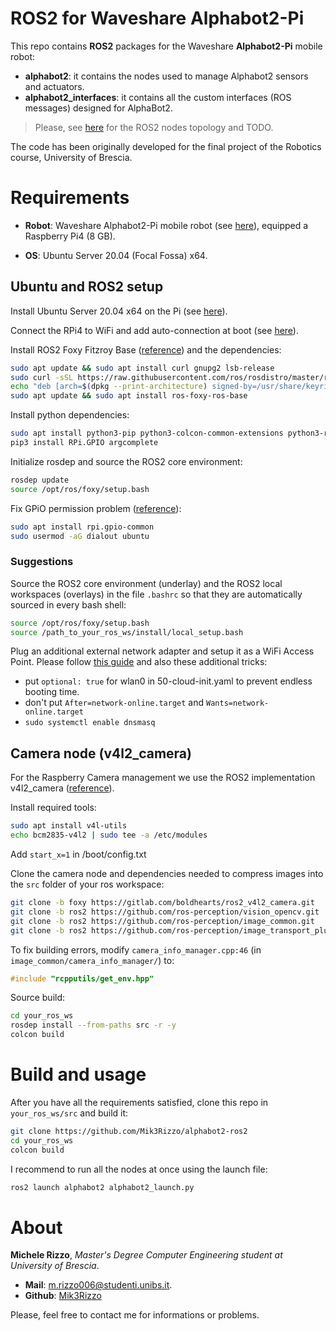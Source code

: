 # ROS2 for Waveshare Alphabot2-Pi

This repo contains **ROS2** packages for the Waveshare **Alphabot2-Pi** mobile robot:
- **alphabot2**: it contains the nodes used to manage Alphabot2 sensors and actuators.
- **alphabot2_interfaces**: it contains all the custom interfaces (ROS messages) designed for AlphaBot2.

> Please, see [here](ros2-topology.md) for the ROS2 nodes topology and TODO.

The code has been originally developed for the final project of the Robotics course, University of Brescia.


# Requirements

- **Robot**: Waveshare Alphabot2-Pi mobile robot (see [here](https://www.waveshare.com/wiki/AlphaBot2-Pi)), equipped 
a Raspberry Pi4 (8 GB).

- **OS**: Ubuntu Server 20.04 (Focal Fossa) x64.


## Ubuntu and ROS2 setup

Install Ubuntu Server 20.04 x64 on the Pi (see [here](https://ubuntu.com/download/raspberry-pi)).

Connect the RPi4 to WiFi and add auto-connection at boot (see [here](https://www.linuxbabe.com/ubuntu/connect-to-wi-fi-from-terminal-on-ubuntu-18-04-19-04-with-wpa-supplicant)).

Install ROS2 Foxy Fitzroy Base ([reference](https://docs.ros.org/en/foxy/Installation/Ubuntu-Install-Debians.html)) and 
the dependencies:
``` bash
sudo apt update && sudo apt install curl gnupg2 lsb-release
sudo curl -sSL https://raw.githubusercontent.com/ros/rosdistro/master/ros.key  -o /usr/share/keyrings/ros-archive-keyring.gpg
echo "deb [arch=$(dpkg --print-architecture) signed-by=/usr/share/keyrings/ros-archive-keyring.gpg] http://packages.ros.org/ros2/ubuntu $(source /etc/os-release && echo $UBUNTU_CODENAME) main" | sudo tee /etc/apt/sources.list.d/ros2.list > /dev/null
sudo apt update && sudo apt install ros-foxy-ros-base
```

Install python dependencies:
``` bash
sudo apt install python3-pip python3-colcon-common-extensions python3-rosdep2
pip3 install RPi.GPIO argcomplete
```

Initialize rosdep and source the ROS2 core environment:
``` bash
rosdep update
source /opt/ros/foxy/setup.bash
```

Fix GPiO permission problem ([reference](https://github.com/gpiozero/gpiozero/issues/837)):
``` bash
sudo apt install rpi.gpio-common
sudo usermod -aG dialout ubuntu
```

### Suggestions

Source the ROS2 core environment (underlay) and the ROS2 local workspaces (overlays) in the file ```.bashrc``` so that
they are automatically sourced in every bash shell:
``` bash
source /opt/ros/foxy/setup.bash
source /path_to_your_ros_ws/install/local_setup.bash
```

Plug an additional external network adapter and setup it as a WiFi Access Point.
Please follow [this guide](https://gist.github.com/ExtremeGTX/ea1d1c12dde8261b263ab2fead983dc8) and also these additional tricks:
- put ```optional: true``` for wlan0 in 50-cloud-init.yaml to prevent endless booting time.
- don't put ```After=network-online.target``` and ```Wants=network-online.target```
- ```sudo systemctl enable dnsmasq```


## Camera node (v4l2_camera)

For the Raspberry Camera management we use the ROS2 implementation v4l2_camera ([reference](https://index.ros.org/r/v4l2_camera/)).

Install required tools:

``` bash
sudo apt install v4l-utils
echo bcm2835-v4l2 | sudo tee -a /etc/modules
```

Add ```start_x=1``` in /boot/config.txt

Clone the camera node and dependencies needed to compress images into the ```src``` folder of your ros workspace:
``` bash
git clone -b foxy https://gitlab.com/boldhearts/ros2_v4l2_camera.git
git clone -b ros2 https://github.com/ros-perception/vision_opencv.git
git clone -b ros2 https://github.com/ros-perception/image_common.git                  
git clone -b ros2 https://github.com/ros-perception/image_transport_plugins.git 
```

To fix building errors, modify ```camera_info_manager.cpp:46``` (in ```image_common/camera_info_manager/```) to:
``` cpp
#include "rcpputils/get_env.hpp"
```

Source build:
``` bash
cd your_ros_ws
rosdep install --from-paths src -r -y
colcon build
```


# Build and usage

After you have all the requirements satisfied, clone this repo in ```your_ros_ws/src``` and build it:
``` bash
git clone https://github.com/Mik3Rizzo/alphabot2-ros2
cd your_ros_ws
colcon build
```

I recommend to run all the nodes at once using the launch file:
``` bash
ros2 launch alphabot2 alphabot2_launch.py
```


# About
**Michele Rizzo**, *Master's Degree Computer Engineering student at University of Brescia*.
- **Mail**: [m.rizzo006@studenti.unibs.it](mailto:m.rizzo006@studenti.unibs.it).
- **Github**: [Mik3Rizzo](https://github.com/Mik3Rizzo/)

Please, feel free to contact me for informations or problems.


